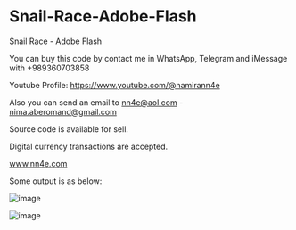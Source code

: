 # Snail-Race-Adobe-Flash
Snail Race - Adobe Flash

You can buy this code by contact me in WhatsApp, Telegram and iMessage with +989360703858

Youtube Profile: https://www.youtube.com/@namirann4e

Also you can send an email to nn4e@aol.com - nima.aberomand@gmail.com

Source code is available for sell.

Digital currency transactions are accepted.

www.nn4e.com

Some output is as below:

![image](https://github.com/user-attachments/assets/c115f290-6b2a-4ddd-a7ea-d67be0d0a0e2)

![image](https://github.com/user-attachments/assets/45a561a0-4d30-4be4-9e99-689646cbae48)
